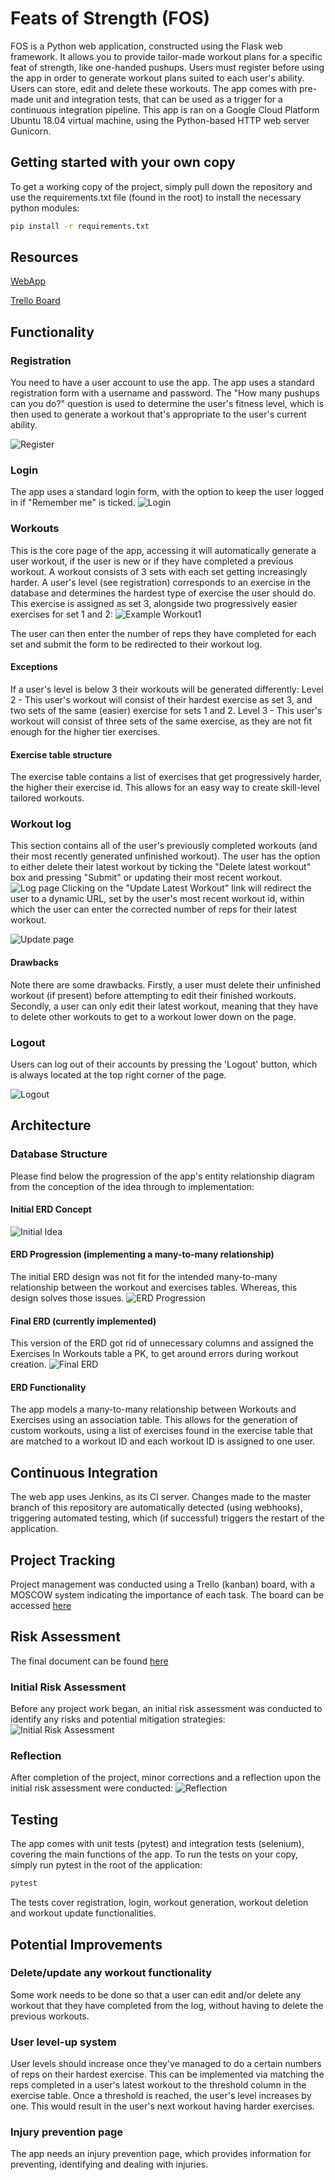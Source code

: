 # Feats of Strength (FOS)

FOS is a Python web application, constructed using the Flask web framework. It allows you to provide tailor-made workout plans for a specific feat of strength, like one-handed pushups. Users must register before using the app in order to generate workout plans suited to each user's ability. Users can store, edit and delete these workouts. The app comes with pre-made unit and integration tests, that can be used as a trigger for a continuous integration pipeline.
This app is ran on a Google Cloud Platform Ubuntu 18.04 virtual machine, using the Python-based HTTP web server Gunicorn.

## Getting started with your own copy
To get a working copy of the project, simply pull down the repository and use the requirements.txt file (found in the root) to install the necessary python modules:

```bash
pip install -r requirements.txt
```

## Resources
[WebApp](https://http://35.242.145.187:5000/)

[Trello Board](https://trello.com/b/RqNvjEBM/feats-of-strength)

## Functionality
### Registration
You need to have a user account to use the app. The app uses a standard registration form with a username and password. The "How many pushups can you do?" question is used to determine the user's fitness level, which is then used to generate a workout that's appropriate to the user's current ability.

![Register](https://i.imgur.com/J2SBGok.png)

### Login
The app uses a standard login form, with the option to keep the user logged in if "Remember me" is ticked.
![Login](https://i.imgur.com/VnLvYg8.png)

### Workouts
This is the core page of the app, accessing it will automatically generate a user workout, if the user is new or if they have completed a previous workout. A workout consists of 3 sets with each set getting increasingly harder. A user's level (see registration) corresponds to an exercise in the database and determines the hardest type of exercise the user should do. This exercise is assigned as set 3, alongside two progressively easier exercises for set 1 and 2:
![Example Workout1](https://i.imgur.com/95XS2yY.png)

The user can then enter the number of reps they have completed for each set and submit the form to be redirected to their workout log.
#### Exceptions
If a user's level is below 3 their workouts will be generated differently:
Level 2 - This user's workout will consist of their hardest exercise as set 3, and two sets of the same (easier) exercise for sets 1 and 2.
Level 3 - This user's workout will consist of three sets of the same exercise, as they are not fit enough for the higher tier exercises.
#### Exercise table structure
The exercise table contains a list of exercises that get progressively harder, the higher their exercise id. This allows for an easy way to create skill-level tailored workouts.

### Workout log
This section contains all of the user's previously completed workouts (and their most recently generated unfinished workout).
The user has the option to either delete their latest workout by ticking the "Delete latest workout" box and pressing "Submit" or updating their most recent workout. 
![Log page](https://i.imgur.com/mOBWkp0.png)
Clicking on the "Update Latest Workout" link will redirect the user to a dynamic URL, set by the user's most recent workout id, within which the user can enter the corrected number of reps for their latest workout.

![Update page](https://i.imgur.com/95XS2yY.png)
#### Drawbacks
Note there are some drawbacks. Firstly, a user must delete their unfinished workout (if present) before attempting to edit their finished workouts. Secondly, a user can only edit their latest workout, meaning that they have to delete other workouts to get to a workout lower down on the page.

### Logout
Users can log out of their accounts by pressing the 'Logout' button, which is always located at the top right corner of the page.

![Logout](https://i.imgur.com/cTkhWcR.png)

## Architecture
### Database Structure
Please find below the progression of the app's entity relationship diagram from the conception of the idea through to implementation:

#### Initial ERD Concept
![Initial Idea](https://i.imgur.com/4WzIJQX.png)

#### ERD Progression (implementing a many-to-many relationship)
The initial ERD design was not fit for the intended many-to-many relationship between the workout and exercises tables. Whereas, this design solves those issues. 
![ERD Progression](https://i.imgur.com/LFmVKUl.png)

#### Final ERD (currently implemented)
This version of the ERD got rid of unnecessary columns and assigned the Exercises In Workouts table a PK, to get around errors during workout creation.
![Final ERD](https://i.imgur.com/EvltqW6.png)

#### ERD Functionality
The app models a many-to-many relationship between Workouts and Exercises using an association table. This allows for the generation of custom workouts, using a list of exercises found in the exercise table that are matched to a workout ID and each workout ID is assigned to one user.

## Continuous Integration
The web app uses Jenkins, as its CI server. Changes made to the master branch of this repository are automatically detected (using webhooks), triggering automated testing, which (if successful) triggers the restart of the application.

## Project Tracking
Project management was conducted using a Trello (kanban) board, with a MOSCOW system indicating the importance of each task. The board can be accessed [here](https://trello.com/b/RqNvjEBM/feats-of-strength)

## Risk Assessment
The final document can be found [here](https://drive.google.com/file/d/1-GfLXsC_jvMjW4AnRw3JfweoX_0BB4g0/view?usp=sharing)

### Initial Risk Assessment
Before any project work began, an initial risk assessment was conducted to identify any risks and potential mitigation strategies:
![Initial Risk Assessment](https://i.imgur.com/IPjqWBd.png)

### Reflection
After completion of the project, minor corrections and a reflection upon the initial risk assessment were conducted:
![Reflection](https://i.imgur.com/cPkhfnz.png)

## Testing
The app comes with unit tests (pytest) and integration tests (selenium), covering the main functions of the app. To run the tests on your copy, simply run pytest in the root of the application:

```bash
pytest
```
The tests cover registration, login, workout generation, workout deletion and workout update functionalities.

## Potential Improvements
### Delete/update any workout functionality
Some work needs to be done so that a user can edit and/or delete any workout that they have completed from the log, without having to delete the previous workouts.

### User level-up system
User levels should increase once they've managed to do a certain numbers of reps on their hardest exercise. This can be implemented via matching the reps completed in a user's latest workout to the threshold column in the exercise table. Once a threshold is reached, the user's level increases by one. This would result in the user's next workout having harder exercises.

### Injury prevention page
The app needs an injury prevention page, which provides information for preventing, identifying and dealing with injuries.

